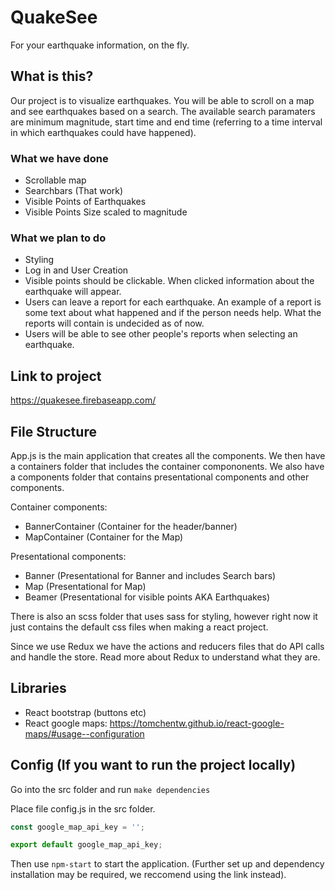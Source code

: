 # QuakeSee
For your earthquake information, on the fly.

## What is this?
Our project is to visualize earthquakes. You will be able to scroll on a map and see earthquakes based on a search. The available search paramaters are minimum magnitude, start time and end time (referring to a time interval in which earthquakes could have happened).

### What we have done
- Scrollable map
- Searchbars (That work)
- Visible Points of Earthquakes
- Visible Points Size scaled to magnitude

### What we plan to do
- Styling
- Log in and User Creation
- Visible points should be clickable. When clicked information about the earthquake will appear.
- Users can leave a report for each earthquake. An example of a report is some text about what happened and if the person needs help. What the reports will contain is undecided as of now.
- Users will be able to see other people's reports when selecting an earthquake.

## Link to project

https://quakesee.firebaseapp.com/
  
## File Structure

App.js is the main application that creates all the components. We then have a containers folder that includes the container compononents. We also have a components folder that contains presentational components and other components.

Container components:
- BannerContainer (Container for the header/banner)
- MapContainer (Container for the Map)

Presentational components:
- Banner (Presentational for Banner and includes Search bars)
- Map (Presentational for Map)
- Beamer (Presentational for visible points AKA Earthquakes)

There is also an scss folder that uses sass for styling, however right now it just contains the default css files when making a react project. 

Since we use Redux we have the actions and reducers files that do API calls and handle the store. Read more about Redux to understand what they are.

## Libraries

- React bootstrap (buttons etc)
- React google maps: https://tomchentw.github.io/react-google-maps/#usage--configuration

## Config (If you want to run the project locally)
Go into the src folder and run `make dependencies`

Place file config.js in the src folder.

```js
const google_map_api_key = '';

export default google_map_api_key;
```

Then use `npm-start` to start the application. (Further set up and dependency installation may be required, we reccomend using the link instead).
